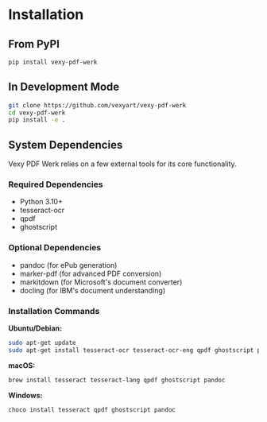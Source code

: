 # Installation

## From PyPI

```bash
pip install vexy-pdf-werk
```

## In Development Mode

```bash
git clone https://github.com/vexyart/vexy-pdf-werk
cd vexy-pdf-werk
pip install -e .
```

## System Dependencies

Vexy PDF Werk relies on a few external tools for its core functionality.

### Required Dependencies

-   Python 3.10+
-   tesseract-ocr
-   qpdf
-   ghostscript

### Optional Dependencies

-   pandoc (for ePub generation)
-   marker-pdf (for advanced PDF conversion)
-   markitdown (for Microsoft's document converter)
-   docling (for IBM's document understanding)

### Installation Commands

**Ubuntu/Debian:**

```bash
sudo apt-get update
sudo apt-get install tesseract-ocr tesseract-ocr-eng qpdf ghostscript pandoc
```

**macOS:**

```bash
brew install tesseract tesseract-lang qpdf ghostscript pandoc
```

**Windows:**

```bash
choco install tesseract qpdf ghostscript pandoc
```
